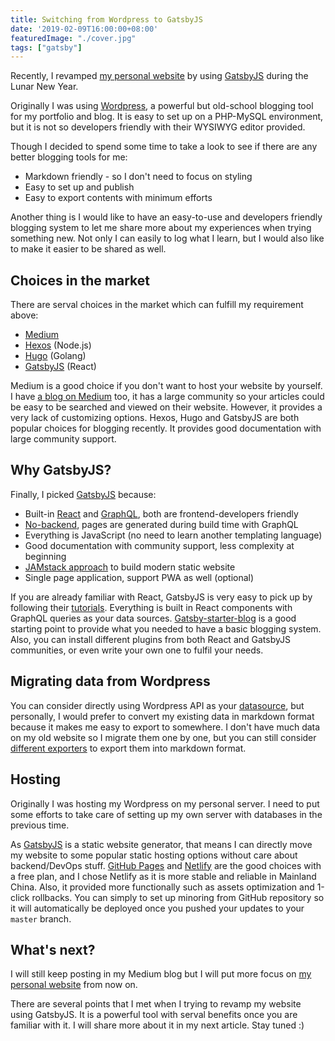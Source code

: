 ```yaml
---
title: Switching from Wordpress to GatsbyJS
date: '2019-02-09T16:00:00+08:00'
featuredImage: "./cover.jpg"
tags: ["gatsby"]
---
```


Recently, I revamped [my personal website](https://andrewmmc.com) by using [GatsbyJS](https://www.gatsbyjs.org) during the Lunar New Year. 

Originally I was using [Wordpress](https://wordpress.org), a powerful but old-school blogging tool for my portfolio and blog. It is easy to set up on a PHP-MySQL environment, but it is not so developers friendly with their WYSIWYG editor provided. 

Though I decided to spend some time to take a look to see if there are any better blogging tools for me:
* Markdown friendly - so I don't need to focus on styling
* Easy to set up and publish
* Easy to export contents with minimum efforts

Another thing is I would like to have an easy-to-use and developers friendly blogging system to let me share more about my experiences when trying something new. Not only I can easily to log what I learn, but I would also like to make it easier to be shared as well.

## Choices in the market

There are serval choices in the market which can fulfill my requirement above:
* [Medium](https://medium.com)
* [Hexos](https://hexo.io) (Node.js)
* [Hugo](https://gohugo.io) (Golang)
* [GatsbyJS](https://www.gatsbyjs.org) (React)

Medium is a good choice if you don't want to host your website by yourself. I have [a blog on Medium](https://medium.com/@andrewmmc) too, it has a large community so your articles could be easy to be searched and viewed on their website. However, it provides a very lack of customizing options. Hexos, Hugo and GatsbyJS are both popular choices for blogging recently. It provides good documentation with large community support. 

## Why GatsbyJS?

Finally, I picked [GatsbyJS](https://www.gatsbyjs.org) because:
* Built-in [React](https://reactjs.org) and [GraphQL](https://graphql.org), both are frontend-developers friendly
* [No-backend](http://nobackend.org), pages are generated during build time with GraphQL
* Everything is JavaScript (no need to learn another templating language)
* Good documentation with community support, less complexity at beginning
* [JAMstack approach](https://jamstack.org) to build modern static website
* Single page application, support PWA as well (optional)

If you are already familiar with React, GatsbyJS is very easy to pick up by following their [tutorials](https://www.gatsbyjs.org/tutorial). Everything is built in React components with GraphQL queries as your data sources. [Gatsby-starter-blog](https://www.gatsbyjs.org/starters/gatsbyjs/gatsby-starter-blog) is a good starting point to provide what you needed to have a basic blogging system. Also, you can install different plugins from both React and GatsbyJS communities, or even write your own one to fulfil your needs.

## Migrating data from Wordpress

You can consider directly using Wordpress API as your [datasource](https://www.gatsbyjs.org/packages/gatsby-source-wordpress), but personally, I would prefer to convert my existing data in markdown format because it makes me easy to export to somewhere. I don't have much data on my old website so I migrate them one by one, but you can still consider [different exporters](https://github.com/dreikanter/wp2md) to export them into markdown format.

## Hosting

Originally I was hosting my Wordpress on my personal server. I need to put some efforts to take care of setting up my own server with databases in the previous time. 

As [GatsbyJS](https://www.gatsbyjs.org) is a static website generator, that means I can directly move my website to some popular static hosting options without care about backend/DevOps stuff. [GitHub Pages](https://pages.github.com) and [Netlify](https://www.netlify.com) are the good choices with a free plan, and I chose Netlify as it is more stable and reliable in Mainland China. Also, it provided more functionally such as assets optimization and 1-click rollbacks. You can simply to set up minoring from GitHub repository so it will automatically be deployed once you pushed your updates to your `master` branch.

## What's next?

I will still keep posting in my Medium blog but I will put more focus on [my personal website](https://andrewmmc.com) from now on. 

There are several points that I met when I trying to revamp my website using GatsbyJS. It is a powerful tool with serval benefits once you are familiar with it. I will share more about it in my next article. Stay tuned :)